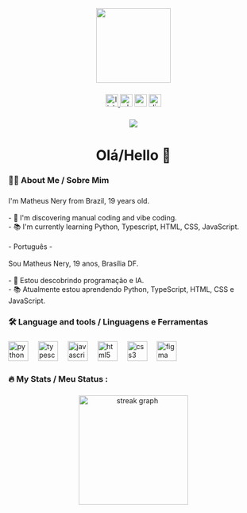 <div align="center">
  <img height="150" src="https://media.giphy.com/media/v1.Y2lkPTc5MGI3NjExdTRtZWdjN3pvcnZpZGxmdjN6NjAwejIzNmV3NmFqZ3BxdHZjMnc2biZlcD12MV9naWZzX3NlYXJjaCZjdD1n/3knKct3fGqxhK/giphy.gif"  />
</div>

###

<div align="center">
  <a href="https://www.linkedin.com/in/matheus-nery-walkowicz-665067295/" target="_blank">
    <img src="https://img.shields.io/static/v1?message=LinkedIn&logo=linkedin&label=&color=0077B5&logoColor=white&labelColor=&style=for-the-badge" height="25" alt="linkedin logo"  />
  </a>
  <img src="https://img.shields.io/static/v1?message=(61)%2098260-3497&logo=whatsapp&label=&color=25D366&logoColor=white&labelColor=&style=for-the-badge" height="25" alt="whatsapp logo"  />
  <img src="https://img.shields.io/static/v1?message=mnwmatheus@gmail.com&logo=gmail&label=&color=D14836&logoColor=white&labelColor=&style=for-the-badge" height="25" alt="gmail logo"  />
  <img src="https://img.shields.io/static/v1?message=matheusw.exar&logo=discord&label=&color=7289DA&logoColor=white&labelColor=&style=for-the-badge" height="25" alt="discord logo"  />
</div>

###

<div align="center">
  <img src="https://visitor-badge.laobi.icu/badge?page_id=walkowicz19.walkowicz19&"  />
</div>

###

<h1 align="center">Olá/Hello 👋</h1>

###

<h3 align="left">👩‍💻  About Me / Sobre Mim</h3>

###

<p align="left">I'm Matheus Nery from Brazil, 19 years old.<br><br>- 🔭 I'm discovering manual coding and vibe coding.<br>- 📚 I'm currently learning Python, Typescript, HTML, CSS, JavaScript.<br><br>- Português -<br><br>Sou Matheus Nery, 19 anos, Brasília DF.<br><br>- 🔭 Estou descobrindo programação e IA.<br>- 📚 Atualmente estou aprendendo Python, TypeScript, HTML, CSS e JavaScript.</p>

###

<h3 align="left">🛠 Language and tools / Linguagens e Ferramentas</h3>

###

<div align="left">
  <img src="https://cdn.jsdelivr.net/gh/devicons/devicon/icons/python/python-original.svg" height="40" alt="python logo"  />
  <img width="12" />
  <img src="https://cdn.jsdelivr.net/gh/devicons/devicon/icons/typescript/typescript-original.svg" height="40" alt="typescript logo"  />
  <img width="12" />
  <img src="https://cdn.jsdelivr.net/gh/devicons/devicon/icons/javascript/javascript-original.svg" height="40" alt="javascript logo"  />
  <img width="12" />
  <img src="https://cdn.jsdelivr.net/gh/devicons/devicon/icons/html5/html5-original.svg" height="40" alt="html5 logo"  />
  <img width="12" />
  <img src="https://cdn.jsdelivr.net/gh/devicons/devicon/icons/css3/css3-original.svg" height="40" alt="css3 logo"  />
  <img width="12" />
  <img src="https://cdn.jsdelivr.net/gh/devicons/devicon/icons/figma/figma-original.svg" height="40" alt="figma logo"  />
</div>

###

<h3 align="left">🔥   My Stats / Meu Status :</h3>

###

<div align="center">
  <img src="https://streak-stats.demolab.com?user=walkowicz19&locale=en&mode=daily&theme=dark&hide_border=false&border_radius=5&order=3" height="220" alt="streak graph"  />
</div>

###
